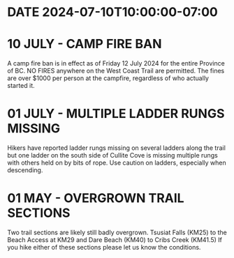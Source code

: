 # DATE 2024-07-10T10:00:00-07:00

# 10 JULY - CAMP FIRE BAN
A camp fire ban is in effect as of Friday 12 July 2024 for the entire Province of BC. NO FIRES anywhere on the West Coast Trail are permitted. The fines are over $1000 per person at the campfire, regardless of who actually started it.
  
# 01 JULY - MULTIPLE LADDER RUNGS MISSING
Hikers have reported ladder rungs missing on several ladders along the trail but one ladder on the south side of Cullite Cove is missing multiple rungs with others held on by bits of rope. Use caution on ladders, especially when descending. 
  
# 01 MAY - OVERGROWN TRAIL SECTIONS
Two trail sections are likely still badly overgrown. Tsusiat Falls (KM25) to the Beach Access at KM29 and Dare Beach (KM40) to Cribs Creek (KM41.5) If you hike either of these sections please let us know the conditions.
